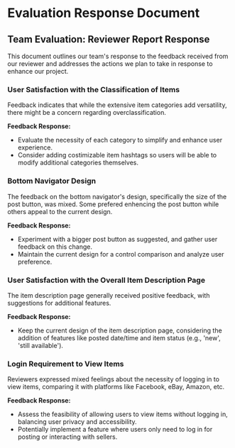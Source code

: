# Evaluation Response Document

## Team Evaluation: Reviewer Report Response
This document outlines our team's response to the feedback received from our reviewer and addresses the actions we plan to take in response to enhance our project.

### User Satisfaction with the Classification of Items
Feedback indicates that while the extensive item categories add versatility, there might be a concern regarding overclassification.

**Feedback Response:**
- Evaluate the necessity of each category to simplify and enhance user experience.
- Consider adding costimizable item hashtags so users will be able to modify additional categories themselves.
  
### Bottom Navigator Design
The feedback on the bottom navigator's design, specifically the size of the post button, was mixed. Some prefered enhencing the post button while others appeal to the current design.

**Feedback Response:**
- Experiment with a bigger post button as suggested, and gather user feedback on this change.
- Maintain the current design for a control comparison and analyze user preference.

### User Satisfaction with the Overall Item Description Page
The item description page generally received positive feedback, with suggestions for additional features.

**Feedback Response:**
- Keep the current design of the item description page, considering the addition of features like posted date/time and item status (e.g., 'new', 'still available').

### Login Requirement to View Items
Reviewers expressed mixed feelings about the necessity of logging in to view items, comparing it with platforms like Facebook, eBay, Amazon, etc. 

**Feedback Response:**
- Assess the feasibility of allowing users to view items without logging in, balancing user privacy and accessibility.
- Potentially implement a feature where users only need to log in for posting or interacting with sellers.
